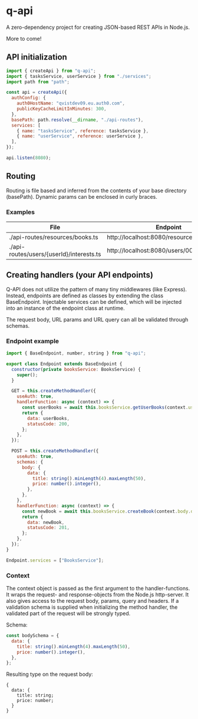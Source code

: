 # q-api

A zero-dependency project for creating JSON-based REST APIs in Node.js.

More to come!

## API initialization

```javascript
import { createApi } from "q-api";
import { tasksService, userService } from "./services";
import path from "path";

const api = createApi({
  authConfig: {
    auth0HostName: "qvistdev09.eu.auth0.com",
    publicKeyCacheLimitInMinutes: 300,
  },
  basePath: path.resolve(__dirname, "./api-routes"),
  services: [
    { name: "tasksService", reference: tasksService },
    { name: "userService", reference: userService },
  ],
});

api.listen(8080);
```

## Routing

Routing is file based and inferred from the contents of your base directory (basePath). Dynamic params can be enclosed in curly braces.

### Examples

| File                                      | Endpoint                                      |
| ----------------------------------------- | --------------------------------------------- |
| ./api-routes/resources/books.ts           | http://localhost:8080/resources/books         |
| ./api-routes/users/{userId}/interests.ts  | http://localhost:8080/users/00432/interests   |

## Creating handlers (your API endpoints)

Q-API does not utilize the pattern of many tiny middlewares (like Express). Instead, endpoints are defined as classes by extending the class BaseEndpoint. Injectable services can be defined, which will be injected into an instance of the endpoint class at runtime.

The request body, URL params and URL query can all be validated through schemas.

### Endpoint example

```javascript
import { BaseEndpoint, number, string } from "q-api";

export class Endpoint extends BaseEndpoint {
  constructor(private booksService: BooksService) {
    super();
  }

  GET = this.createMethodHandler({
    useAuth: true,
    handlerFunction: async (context) => {
      const userBooks = await this.booksService.getUserBooks(context.user.sub);
      return {
        data: userBooks,
        statusCode: 200,
      };
    },
  });

  POST = this.createMethodHandler({
    useAuth: true,
    schemas: {
      body: {
        data: {
          title: string().minLength(4).maxLength(50),
          price: number().integer(),
        },
      },
    },
    handlerFunction: async (context) => {
      const newBook = await this.booksService.createBook(context.body.data);
      return {
        data: newBook,
        statusCode: 201,
      };
    },
  });
}

Endpoint.services = ["BooksService"];
```

### Context

The context object is passed as the first argument to the handler-functions. It wraps the request- and response-objects from the Node.js http-server. It also gives access to the request body, params, query and headers. If a validation schema is supplied when initializing the method handler, the validated part of the request will be strongly typed.

Schema:

```javascript
const bodySchema = {
  data: {
    title: string().minLength(4).maxLength(50),
    price: number().integer(),
  },
};
```

Resulting type on the request body:

```
{
  data: {
    title: string;
    price: number;
  }
}
```